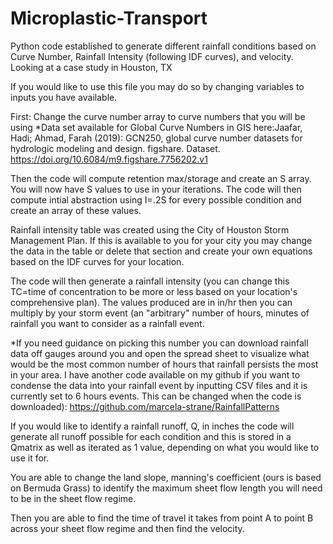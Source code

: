 # Microplastic-Transport
Python code established to generate different rainfall conditions based on Curve Number, Rainfall Intensity (following IDF curves), and velocity. 
Looking at a case study in Houston, TX

If you would like to use this file you may do so by changing variables to inputs you have available.

First: Change the curve number array to curve numbers that you will be using
*Data set available for Global Curve Numbers in GIS here:Jaafar, Hadi; Ahmad, Farah (2019): GCN250, global curve number datasets for hydrologic modeling and design. figshare. Dataset. https://doi.org/10.6084/m9.figshare.7756202.v1 

Then the code will compute retention max/storage and create an S array. You will now have S values to use in your iterations. 
The code will then compute intial abstraction using I=.2S for every possible condition and create an array of these values.

Rainfall intensity table was created using the City of Houston Storm Management Plan. If this is available to you for your city you may change the data in the table or delete that section and create your own equations based on the IDF curves for your location.

The code will then generate a rainfall intensity (you can change this TC=time of concentration to be more or less based on your location's comprehensive plan). The values produced are in in/hr then you can multiply by your storm event (an "arbitrary" number of hours, minutes of rainfall you want to consider as a rainfall event. 

*If you need guidance on picking this number you can download rainfall data off gauges around you and open the spread sheet to visualize what would be the most common number of hours that rainfall persists the most in your area. I have another code available on my github if you want to condense the data into your rainfall event by inputting CSV files and it is currently set to 6 hours events. This can be changed when the code is downloaded): https://github.com/marcela-strane/RainfallPatterns

If you would like to identify a rainfall runoff, Q, in inches the code will generate all runoff possible for each condition and this is stored in a Qmatrix as well as iterated as 1 value, depending on what you would like to use it for. 

You are able to change the land slope, manning's coefficient (ours is based on Bermuda Grass) to identify the maximum sheet flow length you will need to be in the sheet flow regime. 

Then you are able to find the time of travel it takes from point A to point B across your sheet flow regime and then find the velocity.
